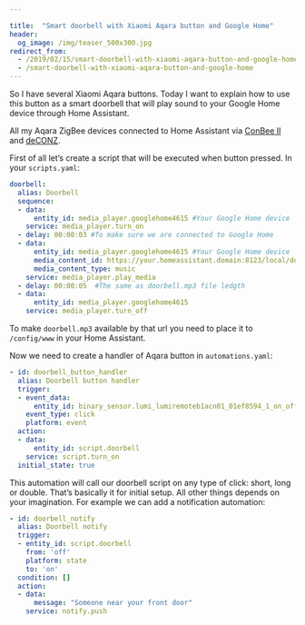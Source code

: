 ```yaml
---

title:  "Smart doorbell with Xiaomi Aqara button and Google Home"
header:
  og_image: /img/teaser_500x300.jpg
redirect_from:
  - /2019/02/15/smart-doorbell-with-xiaomi-aqara-button-and-google-home
  - /smart-doorbell-with-xiaomi-aqara-button-and-google-home
---
```

So I have several Xiaomi Aqara buttons. Today I want to explain how to use this button as a smart doorbell that will play sound to your Google Home device through Home Assistant.

All my Aqara ZigBee devices connected to Home Assistant via [ConBee II](https://phoscon.de/en/conbee2) and [deCONZ](https://www.home-assistant.io/integrations/deconz/).

First of all let’s create a script that will be executed when button pressed. In your `scripts.yaml`:

```yaml
doorbell:
  alias: Doorbell
  sequence:
  - data:
      entity_id: media_player.googlehome4615 #Your Google Home device
    service: media_player.turn_on
  - delay: 00:00:03 #To make sure we are connected to Google Home
  - data:
      entity_id: media_player.googlehome4615 #Your Google Home device
      media_content_id: https://your.homeassistant.domain:8123/local/doorbell.mp3
      media_content_type: music
    service: media_player.play_media
  - delay: 00:00:05  #The same as doorbell.mp3 file ledgth
  - data:
      entity_id: media_player.googlehome4615
    service: media_player.turn_off
```

To make `doorbell.mp3` available by that url you need to place it to `/config/www` in your Home Assistant.

Now we need to create a handler of Aqara button in `automations.yaml`:

```yaml
- id: doorbell_button_handler
  alias: Doorbell button handler
  trigger:
  - event_data:
      entity_id: binary_sensor.lumi_lumiremoteb1acn01_01ef8594_1_on_off
    event_type: click
    platform: event
  action:
  - data:
      entity_id: script.doorbell
    service: script.turn_on
  initial_state: true
```

This automation will call our doorbell script on any type of click: short, long or double. That’s basically it for initial setup. All other things depends on your imagination. For example we can add a notification automation:

```yaml
- id: doorbell_notify
  alias: Doorbell notify
  trigger:
  - entity_id: script.doorbell
    from: 'off'
    platform: state
    to: 'on'
  condition: []
  action:
  - data:
      message: "Someone near your front door"
    service: notify.push
```